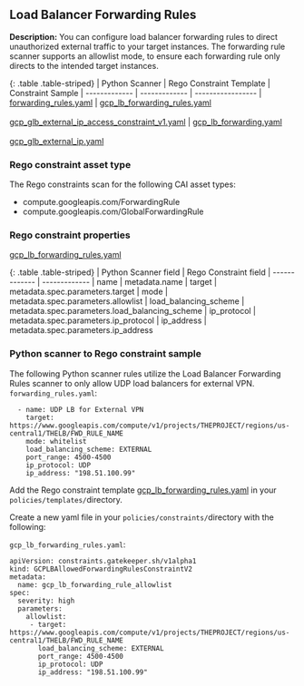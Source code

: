 ## Load Balancer Forwarding Rules

**Description:** You can configure load balancer forwarding rules to direct 
unauthorized external traffic to your target instances. The forwarding rule 
scanner supports an allowlist mode, to ensure each forwarding rule only directs 
to the intended target instances.

{: .table .table-striped}
| Python Scanner | Rego Constraint Template | Constraint Sample
| ------------- | ------------- | -----------------
| [forwarding_rules.yaml](https://github.com/forseti-security/terraform-google-forseti/blob/master/modules/rules/templates/rules/forwarding_rules.yaml) | [gcp_lb_forwarding_rules.yaml](https://github.com/forseti-security/policy-library/blob/master/policies/templates/gcp_lb_forwarding_rules.yaml)<br><br>[gcp_glb_external_ip_access_constraint_v1.yaml](https://github.com/forseti-security/policy-library/blob/master/policies/templates/gcp_glb_external_ip_access_constraint_v1.yaml) | [gcp_lb_forwarding.yaml](https://github.com/forseti-security/policy-library/blob/master/samples/gcp_lb_forwarding.yaml)<br><br>[gcp_glb_external_ip.yaml](https://github.com/forseti-security/policy-library/blob/master/samples/gcp_glb_external_ip.yaml)

### Rego constraint asset type

The Rego constraints scan for the following CAI asset types:

- compute.googleapis.com/ForwardingRule
- compute.googleapis.com/GlobalForwardingRule

### Rego constraint properties

[gcp_lb_forwarding_rules.yaml](https://github.com/forseti-security/policy-library/blob/master/policies/templates/gcp_lb_forwarding_rules.yaml)

{: .table .table-striped}
| Python Scanner field | Rego Constraint field
| ------------- | -------------
| name | metadata.name
| target | metadata.spec.parameters.target
| mode | metadata.spec.parameters.allowlist
| load_balancing_scheme | metadata.spec.parameters.load_balancing_scheme
| ip_protocol | metadata.spec.parameters.ip_protocol
| ip_address | metadata.spec.parameters.ip_address


### Python scanner to Rego constraint sample

The following Python scanner rules utilize the Load Balancer Forwarding Rules 
scanner to only allow UDP load balancers for external VPN.
`forwarding_rules.yaml`:
```
  - name: UDP LB for External VPN
    target: https://www.googleapis.com/compute/v1/projects/THEPROJECT/regions/us-central1/THELB/FWD_RULE_NAME
    mode: whitelist
    load_balancing_scheme: EXTERNAL
    port_range: 4500-4500
    ip_protocol: UDP
    ip_address: "198.51.100.99"

```

Add the Rego constraint template 
[gcp_lb_forwarding_rules.yaml](https://github.com/forseti-security/policy-library/blob/master/policies/templates/gcp_lb_forwarding_rules.yaml) 
in your `policies/templates/`directory.

Create a new yaml file in your `policies/constraints/`directory with the following:

`gcp_lb_forwarding_rules.yaml`:
```
apiVersion: constraints.gatekeeper.sh/v1alpha1
kind: GCPLBAllowedForwardingRulesConstraintV2
metadata:
  name: gcp_lb_forwarding_rule_allowlist
spec:
  severity: high
  parameters:
    allowlist:
     - target: https://www.googleapis.com/compute/v1/projects/THEPROJECT/regions/us-central1/THELB/FWD_RULE_NAME
       load_balancing_scheme: EXTERNAL
       port_range: 4500-4500
       ip_protocol: UDP
       ip_address: "198.51.100.99"
```
